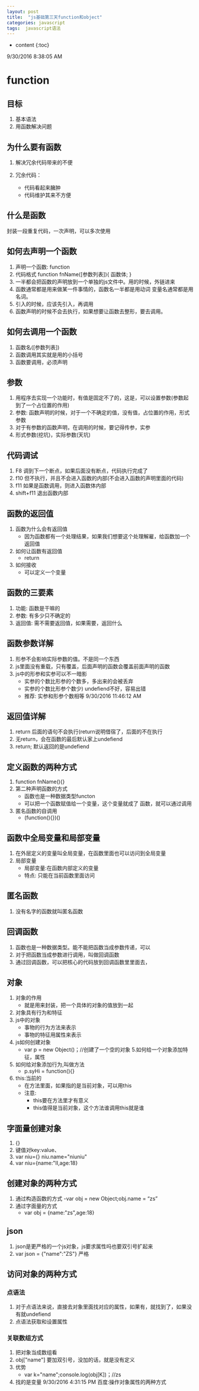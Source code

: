```yaml
---
layout: post
title:  "js基础第三天function和object"
categories: javascript
tags:  javascript语法
---
```


* content
{:toc}

9/30/2016 8:38:05 AM 

# function #
## 目标 ##
1. 基本语法
2. 用函数解决问题
## 为什么要有函数 ##
1. 解决冗余代码带来的不便




2. 冗余代码：
	- 代码看起来臃肿
	- 代码维护其来不方便
## 什么是函数 ##
封装一段重复代码，一次声明，可以多次使用
## 如何去声明一个函数 ##
1. 声明一个函数: function
2. 代码格式
	function fnName([参数列表]){
		函数体;
	}
3. 一半都会把函数的声明放到一个单独的js文件中。用的时候，外链进来 
4.	函数通常都是用来做某一件事情的，函数名一半都是用动词
变量名通常都是用名词。
5. 引入的时候，应该先引入，再调用
6. 函数声明的时候不会去执行，如果想要让函数去整形，要去调用。
## 如何去调用一个函数 ##
1. 函数名([参数列表])
2. 函数调用其实就是用的小括号
3. 函数要调用，必须声明
## 参数 ##
1. 用程序去实现一个功能时，有值是固定不了的，这是，可以设置参数(参数起到了一个占位置的作用)
2. 参数: 函数声明的时候，对于一个不确定的值，没有值，占位置的作用，形式参数
3. 对于有参数的函数声明，在调用的时候，要记得传参，实参
4. 形式参数(挖坑)，实际参数(天坑)
## 代码调试 ##
1. F8 调到下一个断点，如果后面没有断点，代码执行完成了
2. f10 但不执行，并且不会进入函数的内部(不会进入函数的声明里面的代码)
3. f11 如果是函数调用，则进入函数体内部
4. shift+f11 退出函数内部
## 函数的返回值 ##
1. 函数为什么会有返回值
	- 因为函数都有一个处理结果，如果我们想要这个处理解雇，给函数加一个返回值
2. 如何让函数有返回值
	- return
3. 如何接收
	- 可以定义一个变量
## 函数的三要素 ##
1.  功能:  函数是干嘛的
2.  参数: 有多少只不确定的
3.  返回值: 需不需要返回值，如果需要，返回什么
## 函数参数详解 ##
1. 形参不会影响实际参数的值。不是同一个东西
2. js里面没有重载，只有覆盖，后面声明的函数会覆盖前面声明的函数
3. js中的形参和实参可以不一暗影
	- 实参的个数比形参的个数多，多出来的会被丢弃
	- 实参的个数比形参个数少)  undefiend不好，容易出错
	- 推荐: 实参和形参个数相等
9/30/2016 11:46:12 AM 
## 返回值详解 ##
1. return 后面的语句不会执行(return说明借宿了，后面的不在执行
2. 无return，会在函数的最后默认家上undefiend
3. return;  默认返回的是undefiend
## 定义函数的两种方式 ##
1. function fnName(){}
2. 第二种声明函数的方式
	- 函数也是一种数据类型functon
	- 可以把一个函数赋值给一个变量，这个变量就成了
函数，就可以通过调用
3. 匿名函数的自调用
	- (function(){})()
## 函数中全局变量和局部变量 ##
1. 在外层定义的变量叫全局变量，在函数里面也可以访问到全局变量
2. 局部变量
	- 局部变量:在函数内部定义的变量
	- 特点: 只能在当前函数里面访问
## 匿名函数 ##
1. 没有名字的函数就叫匿名函数
## 回调函数 ##
1. 函数也是一种数据类型。能不能把函数当成参数传递，可以
2. 对于把函数当成参数进行调用，叫做回调函数
3. 通过回调函数，可以把核心的代码放到回调函数里里面去，
## 对象 ##
1. 对象的作用
	- 就是用来封装，把一个具体的对象的值放到一起
2. 对象具有行为和特征
3. js中的对象
	- 事物的行为方法来表示
	- 事物的特征用属性来表示
4. js如何创建对象
	- var p = new Object()；//创建了一个空的对象
5.如何给一个对象添加特征，属性
6. 如何给对象添加行为,叫做方法
	- p.syHi = function(){}
7. this:当前的
	- 在方法里面，如果指的是当前对象，可以用this
	- 注意:
		- this要在方法里才有意义
		- this值得是当前对象，这个方法谁调用this就是谁
## 字面量创建对象 ##
1. {}
2. 键值对key:value、
3. var niu={} niu.name="niuniu"
4. var niu={name:"II,age:18}
## 创建对象的两种方式 ##
1. 通过构造函数的方式
	-var obj = new Object;obj.name = “zs”
2. 通过字面量的方式
	- var obj = {name:"zs",age:18}
## json ##
1. json是更严格的一个js对象，js要求属性吗也要双引号扩起来
2. var json = {"name":"ZS"} 严格
## 访问对象的两种方式 ##
### 点语法 ###
1. 对于点语法来说，直接去对象里面找对应的属性，如果有，就找到了，如果没有就undefiend
2. 点语法获取和设置属性
### 关联数组方式 ###
1. 把对象当成数组看
2. obj["name"] 要加双引号，没加的话，就是没有定义
3. 优势
	- var k="name";console.log(obj[K])；//zs
4. 找的是变量
9/30/2016 4:31:15 PM 
百度:操作对象属性的两种方式